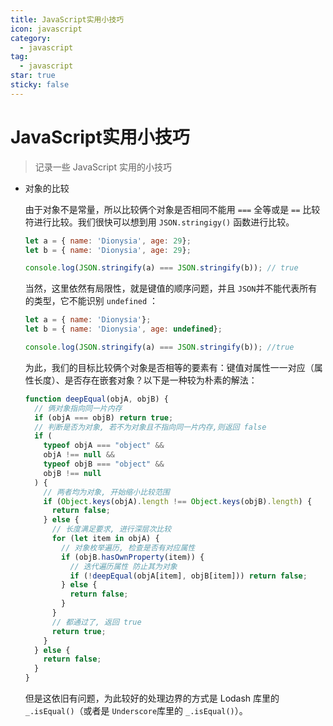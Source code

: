 ```yaml
---
title: JavaScript实用小技巧
icon: javascript
category:
  - javascript
tag:
  - javascript
star: true
sticky: false
---
```


# JavaScript实用小技巧

> 记录一些 JavaScript 实用的小技巧

- 对象的比较

  由于对象不是常量，所以比较俩个对象是否相同不能用 `===` 全等或是 `==` 比较符进行比较。我们很快可以想到用 `JSON.stringigy()` 函数进行比较。
  ```javascript
  let a = { name: 'Dionysia', age: 29};
  let b = { name: 'Dionysia', age: 29};
  
  console.log(JSON.stringify(a) === JSON.stringify(b)); // true
  ```

  当然，这里依然有局限性，就是键值的顺序问题，并且 `JSON`并不能代表所有的类型，它不能识别 `undefined` ：

  ```JavaScript
  let a = { name: 'Dionysia'};
  let b = { name: 'Dionysia', age: undefined};
  
  console.log(JSON.stringify(a) === JSON.stringify(b)); //true
  ```

  为此，我们的目标比较俩个对象是否相等的要素有：键值对属性一一对应（属性长度）、是否存在嵌套对象？以下是一种较为朴素的解法：

  ```javascript
  function deepEqual(objA, objB) {
    // 俩对象指向同一片内存
    if (objA === objB) return true;
    // 判断是否为对象, 若不为对象且不指向同一片内存,则返回 false
    if (
      typeof objA === "object" &&
      objA !== null &&
      typeof objB === "object" &&
      objB !== null
    ) {
      // 两者均为对象, 开始缩小比较范围
      if (Object.keys(objA).length !== Object.keys(objB).length) {
        return false;
      } else {
        // 长度满足要求, 进行深层次比较
        for (let item in objA) {
          // 对象枚举遍历, 检查是否有对应属性
          if (objB.hasOwnProperty(item)) {
            // 迭代遍历属性 防止其为对象
            if (!deepEqual(objA[item], objB[item])) return false;
          } else {
            return false;
          }
        }
        // 都通过了, 返回 true
        return true;
      }
    } else {
      return false;
    }
  }
  ```

  但是这依旧有问题，为此较好的处理边界的方式是 Lodash 库里的 `_.isEqual()`（或者是 `Underscore`库里的 `_.isEqual()`）。

  





